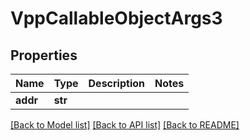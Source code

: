 # VppCallableObjectArgs3

## Properties
Name | Type | Description | Notes
------------ | ------------- | ------------- | -------------
**addr** | **str** |  | 

[[Back to Model list]](../README.md#documentation-for-models) [[Back to API list]](../README.md#documentation-for-api-endpoints) [[Back to README]](../README.md)

